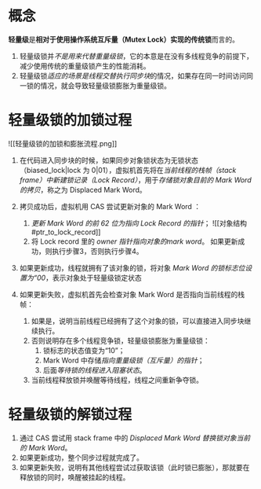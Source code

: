 # 概念
**轻量级**是**相对于使用操作系统互斥量（Mutex Lock）实现的传统锁**而言的。

1. 轻量级锁并*不是用来代替重量级锁*，它的本意是在没有多线程竞争的前提下，减少使用传统的重量级锁产生的性能消耗。
2. 轻量级锁*适应的场景是线程交替执行同步块*的情况，如果存在同一时间访问同一锁的情况，就会导致轻量级锁膨胀为重量级锁。

# 轻量级锁的加锁过程
![[轻量级锁的加锁和膨胀流程.png]]

1. 在代码进入同步块的时候，如果同步对象锁状态为无锁状态（biased_lock|lock 为 0|01），虚拟机首先将在*当前线程的栈帧（stack frame）中新建锁记录（Lock Record）*，用于*存储锁对象目前的 Mark Word的拷贝*，称之为 Displaced Mark Word。

2. 拷贝成功后，虚拟机用 CAS 尝试更新对象的 Mark Word ：
	1. *更新 Mark Word 的前 62 位为指向 Lock Record 的指针*； ![[对象结构#ptr_to_lock_record]]
	2. 将 Lock record 里的 *owner 指针指向对象的mark word*。
	如果更新成功，则执行步骤3，否则执行步骤4。
3. 如果更新成功，线程就拥有了该对象的锁，将对象 *Mark Word 的锁标志位设置为“00*，表示对象处于轻量级锁定状态
4. 如果更新失败，虚拟机首先会检查对象 Mark Word 是否指向当前线程的栈帧：
	1. 如果是，说明当前线程已经拥有了这个对象的锁，可以直接进入同步块继续执行。
	2. 否则说明存在多个线程竞争锁，轻量级锁膨胀为重量级锁：
		1. 锁标志的状态值变为“10”；
		2. Mark Word 中存储*指向重量级锁（互斥量）的指针*；
		3. 后面*等待锁的线程进入阻塞状态*。 
	3. 当前线程释放锁并唤醒等待线程，线程之间重新争夺锁。
  
  
  # 轻量级锁的解锁过程

1. 通过 CAS 尝试用 stack frame 中的 *Displaced Mark Word 替换锁对象当前的 Mark Word*。
2. 如果更新成功，整个同步过程就完成了。
3. 如果更新失败，说明有其他线程尝试过获取该锁（此时锁已膨胀），那就要在释放锁的同时，唤醒被挂起的线程。
